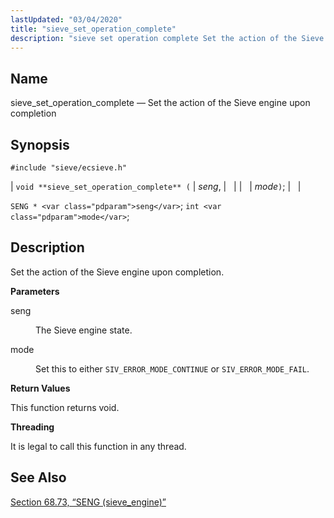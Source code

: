 ```yaml
---
lastUpdated: "03/04/2020"
title: "sieve_set_operation_complete"
description: "sieve set operation complete Set the action of the Sieve engine upon completion void sieve set operation complete seng mode SENG seng int mode Set the action of the Sieve engine upon completion seng The Sieve engine state mode Set this to either SIV ERROR MODE CONTINUE or SIV ERROR..."
---
```


<a name="apis.sieve_set_operation_complete"></a> 
## Name

sieve_set_operation_complete — Set the action of the Sieve engine upon completion

## Synopsis

`#include "sieve/ecsieve.h"`

| `void **sieve_set_operation_complete** (` | <var class="pdparam">seng</var>, |   |
|   | <var class="pdparam">mode</var>`)`; |   |

`SENG * <var class="pdparam">seng</var>`;
`int <var class="pdparam">mode</var>`;<a name="idp60843440"></a> 
## Description

Set the action of the Sieve engine upon completion.

**<a name="idp60844672"></a> Parameters**

<dl class="variablelist">

<dt>seng</dt>

<dd>

The Sieve engine state.

</dd>

<dt>mode</dt>

<dd>

Set this to either `SIV_ERROR_MODE_CONTINUE` or `SIV_ERROR_MODE_FAIL`.

</dd>

</dl>

**<a name="idp60850144"></a> Return Values**

This function returns void.

**<a name="idp60851056"></a> Threading**

It is legal to call this function in any thread.

<a name="idp60852480"></a> 
## See Also

[Section 68.73, “SENG (sieve_engine)”](structs.seng "68.73. SENG (sieve_engine)")